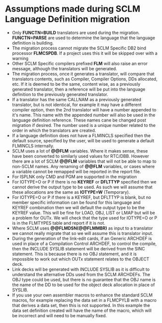 # Assumptions made during SCLM Language Definition migration

* Only **FUNCTN=BUILD** translators are used during the migration. **FUNCTN=PARSE** are used to determine the language that the language definition is building.
* The migration process cannot migrate the SCLM Specific DB2 bind processor **FLMCSPDB**. If a project uses this it will be skipped over with a warning
* Other SCLM Specific compilers prefixed **FLM** will also raise an error message, although the translators will be generated.
* The migration process, once it generates a translator, will compare that translators contents, such as Compiler, Compiler Options, DDs allocated, etc. If it is deemed to be the same, content wise, as a previously generated translator, then a reference will be put into the language definition to the previously generated translator.
* If a translator has the same CALLNAM as a previously generated translator, but is not identical, for example it may have a different compiler option, then the 2nd translator will have a number appended to it's name. This name  with the appended number will also be used in the language definition reference. These names cane be changed post migration if desired. The number used is a unique number related to the order in which the translators are created. 
* If a language definition does not have a FLMINCLS specified then the default source, specified by the user, will be used to generate a default FLMINCLS internally.
* SCLM uses a lot of **@@FLM** variables. Where it makes sense, these have been converted to similarly used values for RTC/DBB. However there are a lot of SCLM **@@FLM** variables that will not be able to map to non-SCLM names. Any renaming of **@@FLM** variables, or cases where a variable cannot be remapped will be reported in the report file.
* For ISPLNK only CMD and PGM are supported in the migration
* For IOTYPE=O or P if there is no **KEYREF** or **DFLTTYP** specified then we cannot derive the output type to be used. As such we will assume that these allocations are the same as **IOTYPE=W** (Temporary).
* For IOTYPE=O or P if there is a KEYREF, but DFLTTYP is blank, but no member specific information can be found for this language and KEYREF combination then we will default the output type to be the KEYREF value. This will be fine for LOAD, OBJ, LIST or LMAP but will be a problem for OUTx. We will check that the type used for IOTYPE=O or P is in the FLMTYPES table and report if it is not. 
* Where SCLM uses **@@FLMDSN(@@FLMMBR)** as input to a translator we cannot really migrate that so we will assume this is translator input.
* During the generation of the link-edit cards, if an Generic ARCHDEF is used in place of a Compilation Control ARCHDEF, to control the compile, then the INCLUDE SYSLIB statement will be derived from the SINC statement. This is because there is no OBJ statement, and it is impossible to work out which OUTx statement relates to the OBJECT deck.
* Link decks will be generated with INCLUDE SYSLIB as it is difficult to understand the alternative DDs used from the SCLM ARCHDEFs. The OBJ type could be used, but there is no guarantee that the OBJ name is the name of the DD to be used for the object deck allocation in place of SYSLIB. 
* If you use your own assembler macros to enhance the standard SCLM macros, for example replacing the data set in a FLMCPYLB with a macro that derives a data set, then this is not supported. In this example the data set definition created will have the name of the macro, which will be incorrect and will need to be manually fixed. 
